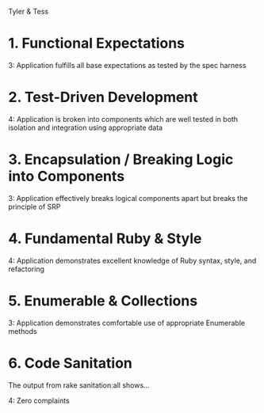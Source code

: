 Tyler & Tess

# 1. Functional Expectations

3: Application fulfills all base expectations as tested by the spec harness

# 2. Test-Driven Development

4: Application is broken into components which are well tested in both isolation and integration using appropriate data

# 3. Encapsulation / Breaking Logic into Components

3: Application effectively breaks logical components apart but breaks the principle of SRP

# 4. Fundamental Ruby & Style

4: Application demonstrates excellent knowledge of Ruby syntax, style, and refactoring

# 5. Enumerable & Collections

3: Application demonstrates comfortable use of appropriate Enumerable methods

# 6. Code Sanitation

The output from rake sanitation:all shows…

4: Zero complaints
